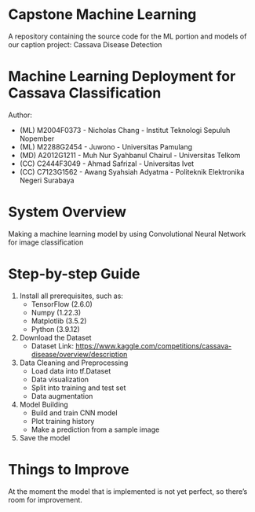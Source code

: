 # Capstone Machine Learning
A repository containing the source code for the ML portion and models of our caption project: Cassava Disease Detection

# Machine Learning Deployment for Cassava Classification
Author:
* (ML) M2004F0373 - Nicholas Chang - Institut Teknologi Sepuluh Nopember
* (ML) M2288G2454 - Juwono - Universitas Pamulang
* (MD) A2012G1211 - Muh Nur Syahbanul Chairul - Universitas Telkom
* (CC) C2444F3049 - Ahmad Safrizal  - Universitas Ivet
* (CC) C7123G1562 - Awang Syahsiah Adyatma  - Politeknik Elektronika Negeri Surabaya

# System Overview
Making a machine learning model by using Convolutional Neural Network for image classification

# Step-by-step Guide
1. Install all prerequisites, such as:
	* TensorFlow (2.6.0)
	* Numpy (1.22.3)
	* Matplotlib (3.5.2)
	* Python (3.9.12)
2. Download the Dataset
	* Dataset Link: https://www.kaggle.com/competitions/cassava-disease/overview/description
3. Data Cleaning and Preprocessing
	* Load data into tf.Dataset
	* Data visualization
	* Split into training and test set
	* Data augmentation
4. Model Building
	* Build and train CNN model
	* Plot training history
	* Make a prediction from a sample image
5. Save the model

# Things to Improve
At the moment the model that is implemented is not yet perfect, so there’s room for improvement.
